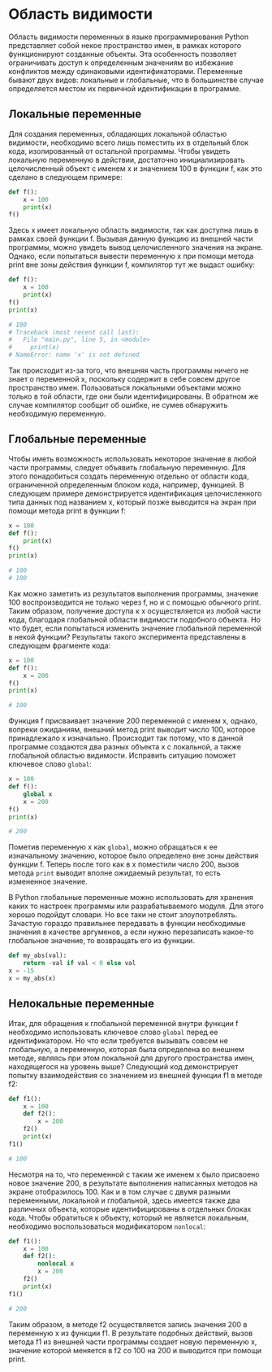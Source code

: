 # Область видимости

Область видимости переменных в языке программирования Python представляет собой некое пространство имен, в рамках которого функционируют созданные объекты. Эта особенность позволяет ограничивать доступ к определенным значениям во избежание конфликтов между одинаковыми идентификаторами. Переменные бывают двух видов: локальные и глобальные, что в большинстве случае определяется местом их первичной идентификации в программе.

## Локальные переменные
Для создания переменных, обладающих локальной областью видимости, необходимо всего лишь поместить их в отдельный блок кода, изолированный от остальной программы. Чтобы увидеть локальную переменную в действии, достаточно инициализировать целочисленный объект с именем x и значением 100 в функции f, как это сделано в следующем примере:

```python
def f():
    x = 100
    print(x)
f()
```

Здесь x имеет локальную область видимости, так как доступна лишь в рамках своей функции f. Вызывая данную функцию из внешней части программы, можно увидеть вывод целочисленного значения на экране. Однако, если попытаться вывести переменную x при помощи метода print вне зоны действия функции f, компилятор тут же выдаст ошибку:


```python
def f():
    x = 100
    print(x)
f()
print(x)

# 100
# Traceback (most recent call last):
#   File "main.py", line 5, in <module>
#     print(x)
# NameError: name 'x' is not defined
```
Так происходит из-за того, что внешняя часть программы ничего не знает о переменной x, поскольку содержит в себе совсем другое пространство имен. Пользоваться локальными объектами можно только в той области, где они были идентифицированы. В обратном же случае компилятор сообщит об ошибке, не сумев обнаружить необходимую переменную.

## Глобальные переменные
Чтобы иметь возможность использовать некоторое значение в любой части программы, следует объявить глобальную переменную. Для этого понадобиться создать переменную отдельно от области кода, ограниченной определенным блоком кода, например, функцией. В следующем примере демонстрируется идентификация целочисленного типа данных под названием x, который позже выводится на экран при помощи метода print в функции f:

```python
x = 100
def f():
    print(x)
f()
print(x)

# 100
# 100
```
Как можно заметить из результатов выполнения программы, значение 100 воспроизводится не только через f, но и с помощью обычного print. Таким образом, получение доступа к x осуществляется из любой части кода, благодаря глобальной области видимости подобного объекта. Но что будет, если попытаться изменить значение глобальной переменной в некой функции? Результаты такого эксперимента представлены в следующем фрагменте кода:
```python
x = 100
def f():
    x = 200
f()
print(x)

# 100
```
Функция f присваивает значение 200 переменной с именем x, однако, вопреки ожиданиям, внешний метод print выводит число 100, которое принадлежало x изначально. Происходит так потому, что в данной программе создаются два разных объекта x с локальной, а также глобальной областью видимости. Исправить ситуацию поможет ключевое слово `global`:
```python
x = 100
def f():
    global x
    x = 200
f()
print(x)

# 200
```
Пометив переменную x как `global`, можно обращаться к ее изначальному значению, которое было определено вне зоны действия функции f. Теперь после того как в x поместили число 200, вызов метода `print` выводит вполне ожидаемый результат, то есть измененное значение.

В Python глобальные переменные можно использовать для хранения каких то настроек программы или разрабатываемого модуля. Для этого хорошо подойдут словари.
Но все таки не стоит злоупотреблять. Зачастую гораздо правильнее передавать в функции необходимые значения в качестве аргуменов, а если нужно перезаписать какое-то глобальное значение, то возвращать его из функции.
```python
def my_abs(val):
    return -val if val < 0 else val
x = -15
x = my_abs(x)
```
## Нелокальные переменные
Итак, для обращения к глобальной переменной внутри функции f необходимо использовать ключевое слово `global` перед ее идентификатором. Но что если требуется вызывать совсем не глобальную, а переменную, которая была определена во внешнем методе, являясь при этом локальной для другого пространства имен, находящегося на уровень выше? Следующий код демонстрирует попытку взаимодействия со значением из внешней функции f1 в методе f2:
```python
def f1():
    x = 100
    def f2():
        x = 200
    f2()
    print(x)
f1()

# 100
```
Несмотря на то, что переменной с таким же именем x было присвоено новое значение 200, в результате выполнения написанных методов на экране отобразилось 100. Как и в том случае с двумя разными переменными, локальной и глобальной, здесь имеется также два различных объекта, которые идентифицированы в отдельных блоках кода. Чтобы обратиться к объекту, который не является локальным, необходимо воспользоваться модификатором `nonlocal`:
```python
def f1():
    x = 100
    def f2():
        nonlocal x
        x = 200
    f2()
    print(x)
f1()

# 200
```
Таким образом, в методе f2 осуществляется запись значения 200 в переменную x из функции f1. В результате подобных действий, вызов метода f1 из внешней части программы создает новую переменную x, значение которой меняется в f2 со 100 на 200 и выводится при помощи print.